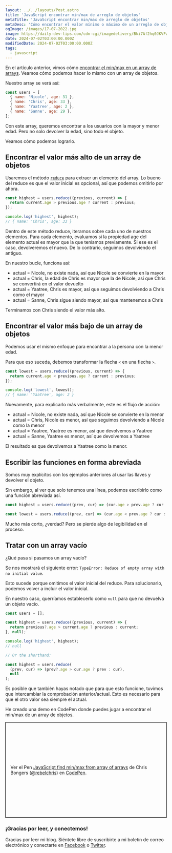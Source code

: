 ```yaml
---
layout: ../../layouts/Post.astro
title: 'JavaScript encontrar min/max de arreglo de objetos'
metaTitle: 'JavaScript encontrar min/max de arreglo de objetos'
metaDesc: 'Cómo encontrar el valor mínimo o máximo de un arreglo de objetos'
ogImage: /images/17-07-2022.jpg
image: https://daily-dev-tips.com/cdn-cgi/imagedelivery/Bki7Af2hq0JKVFw1XYYMQg/1175c07f-870c-4343-a52b-988575671100
date: 2024-07-02T03:00:00.000Z
modifiedDate: 2024-07-02T03:00:00.000Z
tags:
  - javascript
---
```


En el artículo anterior, vimos cómo [encontrar el min/max en un array de arrays](https://daily-dev-tips.com/posts/javascript-find-min-max-from-array-of-arrays/). Veamos cómo podemos hacer lo mismo con un array de objetos.

Nuestro array se verá así:

```js
const users = [
  { name: 'Nicole', age: 31 },
  { name: 'Chris', age: 33 },
  { name: 'Yaatree', age: 2 },
  { name: 'Sanne', age: 29 },
];
```

Con este array, queremos encontrar a los usuarios con la mayor y menor edad.
Pero no solo devolver la edad, sino todo el objeto.

Veamos cómo podemos lograrlo.

## Encontrar el valor más alto de un array de objetos

Usaremos el método [`reduce`](https://daily-dev-tips.com/posts/javascript-reduce-method/) para extraer un elemento del array. Lo bueno del reduce es que el valor inicial es opcional, así que podemos omitirlo por ahora.

```js
const highest = users.reduce((previous, current) => {
  return current.age > previous.age ? current : previous;
});

console.log('highest', highest);
// { name: 'Chris', age: 33 }
```

Dentro de este método reduce, iteramos sobre cada uno de nuestros elementos. Para cada elemento, evaluamos si la propiedad age del elemento actual es mayor que la que teníamos previamente.
Si ese es el caso, devolveremos el nuevo. De lo contrario, seguimos devolviendo el antiguo.

En nuestro bucle, funciona así:

- actual = Nicole, no existe nada, así que Nicole se convierte en la mayor
- actual = Chris, la edad de Chris es mayor que la de Nicole, así que Chris se convertirá en el valor devuelto
- actual = Yaatree, Chris es mayor, así que seguimos devolviendo a Chris como el mayor
- actual = Sanne, Chris sigue siendo mayor, así que mantenemos a Chris

Terminamos con Chris siendo el valor más alto.

## Encontrar el valor más bajo de un array de objetos

Podemos usar el mismo enfoque para encontrar a la persona con la menor edad.

Para que eso suceda, debemos transformar la flecha `<` en una flecha `>`.

```js
const lowest = users.reduce((previous, current) => {
  return current.age < previous.age ? current : previous;
});

console.log('lowest', lowest);
// { name: 'Yaatree', age: 2 }
```

Nuevamente, para explicarlo más verbalmente, este es el flujo de acción:

- actual = Nicole, no existe nada, así que Nicole se convierte en la menor
- actual = Chris, Nicole es menor, así que seguimos devolviendo a Nicole como la menor
- actual = Yaatree, Yaatree es menor, así que devolvemos a Yaatree
- actual = Sanne, Yaatree es menor, así que devolvemos a Yaatree

El resultado es que devolvemos a Yaatree como la menor.

## Escribir las funciones en forma abreviada

Somos muy explícitos con los ejemplos anteriores al usar las llaves y devolver el objeto.

Sin embargo, al ver que solo tenemos una línea, podemos escribirlo como una función abreviada así.

```js
const highest = users.reduce((prev, cur) => (cur.age > prev.age ? cur : prev));

const lowest = users.reduce((prev, cur) => (cur.age < prev.age ? cur : prev));
```

Mucho más corto, ¿verdad? Pero se pierde algo de legibilidad en el proceso.

## Tratar con un array vacío

¿Qué pasa si pasamos un array vacío?

Se nos mostrará el siguiente error: `TypeError: Reduce of empty array with no initial value`.

Esto sucede porque omitimos el valor inicial del reduce.
Para solucionarlo, podemos volver a incluir el valor inicial.

En nuestro caso, querríamos establecerlo como `null` para que no devuelva un objeto vacío.

```js
const users = [];

const highest = users.reduce((previous, current) => {
  return previous?.age > current.age ? previous : current;
}, null);

console.log('highest', highest);
// null

// Or the shorthand:

const highest = users.reduce(
  (prev, cur) => (prev?.age > cur.age ? prev : cur),
  null
);
```

Es posible que también hayas notado que para que esto funcione, tuvimos que intercambiar la comprobación anterior/actual.
Esto es necesario para que el otro valor sea siempre el actual.

He creado una demo en CodePen donde puedes jugar a encontrar el min/max de un array de objetos.

<p class="codepen" data-height="300" data-default-tab="js,result" data-slug-hash="JjLGmGQ" data-user="rebelchris" style="height: 300px; box-sizing: border-box; display: flex; align-items: center; justify-content: center; border: 2px solid; margin: 1em 0; padding: 1em;">
  <span>Ver el Pen <a href="https://codepen.io/rebelchris/pen/JjLGmGQ">
  JavaScript find min/max from array of arrays</a> de Chris Bongers (<a href="https://codepen.io/rebelchris">@rebelchris</a>)
  en <a href="https://codepen.io">CodePen</a>.</span>
</p>
<script async defer src="https://cpwebassets.codepen.io/assets/embed/ei.js"></script>

### ¡Gracias por leer, y conectemos!

Gracias por leer mi blog. Siéntete libre de suscribirte a mi boletín de correo electrónico y conectarte en [Facebook](https://www.facebook.com/DailyDevTipsBlog) o [Twitter](https://twitter.com/DailyDevTips1).
